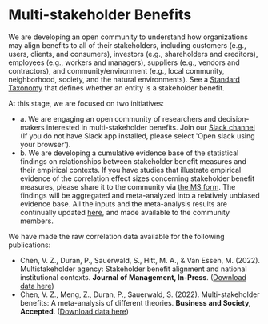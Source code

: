 # Multi-stakeholder Benefits
We are developing an open community to understand how organizations may align benefits to all of their stakeholders, including customers (e.g., users, clients, and consumers), investors (e.g., shareholders and creditors), employees (e.g., workers and managers), suppliers (e.g., vendors and contractors), and community/environment (e.g., local community, neighborhood, society, and the natural environments). See a [Standard Taxonomy](https://github.com/GoPeaks-AI/multi-stakeholder-benefits/blob/data/MSB%20Taxonomy%20(version%202020%2001%2025).xlsx) that defines whether an entity is a stakeholder benefit.

At this stage, we are focused on two initiatives:  
- a. We are engaging an open community of researchers and decision-makers interested in multi-stakeholder benefits. Join our [Slack channel](researchcommu-kg13534.slack.com) (If you do not have Slack app installed, please select 'Open slack using your browser').
- b. We are developing a cumulative evidence base of the statistical findings on relationships between stakeholder benefit measures and their empirical contexts. If you have studies that illustrate empirical evidence of the correlation effect sizes concerning stakeholder benefit measures, please share it to the community via [the MS form](https://forms.office.com/r/AGS6VMwhzN). The findings will be aggregated and meta-analyzed into a relatively unbiased evidence base. All the inputs and the meta-analysis results are continually updated [here](https://github.com/GoPeaks-AI/multi-stakeholder-benefits/blob/data/README.md), and made available to the community members.

We have made the raw correlation data available for the following publications:
- Chen, V. Z., Duran, P., Sauerwald, S., Hitt, M. A., & Van Essen, M. (2022). Multistakeholder agency: Stakeholder benefit alignment and national institutional contexts. **Journal of Management, In-Press**. ([Download  data here](https://github.com/GoPeaks-AI/multi-stakeholder-benefits/tree/main/Journal%20of%20Management%20(2021)%20Paper))
- Chen, V. Z., Meng, Z., Duran, P., Sauerwald, S. (2022). Multi-stakeholder benefits: A meta-analysis of different theories. **Business and Society, Accepted**. ([Download  data here](https://github.com/GoPeaks-AI/multi-stakeholder-benefits/tree/main/Business%20%26%20Society%20(2022)%20Paper))
